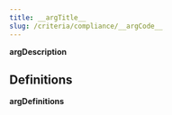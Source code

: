 ```yaml
---
title: __argTitle__
slug: /criteria/compliance/__argCode__
---
```


__argDescription__

## Definitions

__argDefinitions__
